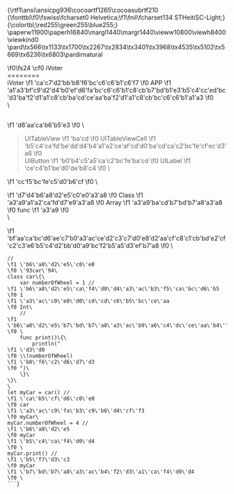 {\rtf1\ansi\ansicpg936\cocoartf1265\cocoasubrtf210
{\fonttbl\f0\fswiss\fcharset0 Helvetica;\f1\fnil\fcharset134 STHeitiSC-Light;}
{\colortbl;\red255\green255\blue255;}
\paperw11900\paperh16840\margl1440\margr1440\vieww10800\viewh8400\viewkind0
\pard\tx566\tx1133\tx1700\tx2267\tx2834\tx3401\tx3968\tx4535\tx5102\tx5669\tx6236\tx6803\pardirnatural

\f0\fs24 \cf0 iVoter\
========\
iVoter
\f1 \'ca\'c7\'d2\'bb\'b8\'f6\'bc\'c6\'c6\'b1\'c6\'f7
\f0 APP
\f1 \'a1\'a3\'bf\'c9\'d2\'d4\'b0\'ef\'d6\'fa\'bc\'c6\'c6\'b1\'c8\'cb\'b7\'bd\'b1\'e3\'b5\'c4\'cc\'ed\'bc\'d3\'ba\'f2\'d1\'a1\'c8\'cb\'ba\'cd\'ce\'aa\'ba\'f2\'d1\'a1\'c8\'cb\'bc\'c6\'c6\'b1\'a1\'a3
\f0 \
\
##
\f1 \'d6\'aa\'ca\'b6\'b5\'e3
\f0 \
> UITableView 
\f1 \'ba\'cd
\f0  UITableViewCell
\f1 \'b5\'c4\'ca\'fd\'be\'dd\'d4\'b4\'a1\'a2\'ce\'af\'cd\'d0\'ba\'cd\'ca\'c2\'bc\'fe\'cf\'ec\'d3\'a6
\f0 \
> UIButton
\f1 \'b0\'b4\'c5\'a5\'ca\'c2\'bc\'fe\'ba\'cd
\f0 UILabel
\f1 \'ce\'c4\'b1\'be\'d0\'de\'b8\'c4
\f0 \
> 
\f1 \'cc\'f5\'bc\'fe\'c5\'d0\'b6\'cf
\f0 \
> 
\f1 \'d7\'d4\'b6\'a8\'d2\'e5\'c0\'e0\'a3\'a8
\f0 Class
\f1 \'a3\'a9\'a1\'a2\'ca\'fd\'d7\'e9\'a3\'a8
\f0 Array
\f1 \'a3\'a9\'ba\'cd\'b7\'bd\'b7\'a8\'a3\'a8
\f0 func
\f1 \'a3\'a9
\f0 \
\

\f1 \'bf\'aa\'ca\'bc\'d6\'ae\'c7\'b0\'a3\'ac\'ce\'d2\'c3\'c7\'d0\'e8\'d2\'aa\'cf\'c8\'c1\'cb\'bd\'e2\'cf\'c2\'c3\'e6\'b5\'c4\'d2\'bb\'d0\'a9\'bc\'f2\'b5\'a5\'d3\'ef\'b7\'a8
\f0 \
```swift\
//
\f1 \'b6\'a8\'d2\'e5\'c0\'e0
\f0 \'93car\'94\
class car\{\
    var numberOfWheel = 1 //
\f1 \'b6\'a8\'d2\'e5\'ca\'f4\'d0\'d4\'a3\'ac\'b3\'f5\'ca\'bc\'d6\'b5
\f0 1
\f1 \'a3\'ac\'c0\'e0\'d0\'cd\'cd\'c6\'b5\'bc\'ce\'aa
\f0 Int\
    //
\f1 \'b6\'a8\'d2\'e5\'b7\'bd\'b7\'a8\'a3\'ac\'b9\'a6\'c4\'dc\'ce\'aa\'b4\'f2\'d3\'a1\'ca\'f4\'d0\'d4\'b5\'c4\'c4\'da\'c8\'dd
\f0 \
    func print()\{\
        println("
\f1 \'d3\'d0
\f0 \\(numberOfWheel)
\f1 \'b8\'f6\'c2\'d6\'d7\'d3
\f0 ")\
    \}\
\}\
\
let myCar = car() //
\f1 \'ca\'b5\'cf\'d6\'c0\'e0
\f0 car
\f1 \'a3\'ac\'c9\'fa\'b3\'c9\'b6\'d4\'cf\'f3
\f0 myCar\
myCar.numberOfWheel = 4 //
\f1 \'b6\'a8\'d2\'e5
\f0 myCar
\f1 \'b5\'c4\'ca\'f4\'d0\'d4
\f0 \
myCar.print() //
\f1 \'b5\'f7\'d3\'c3
\f0 myCar
\f1 \'b7\'bd\'b7\'a8\'a3\'ac\'b4\'f2\'d3\'a1\'ca\'f4\'d0\'d4
\f0 \
```}